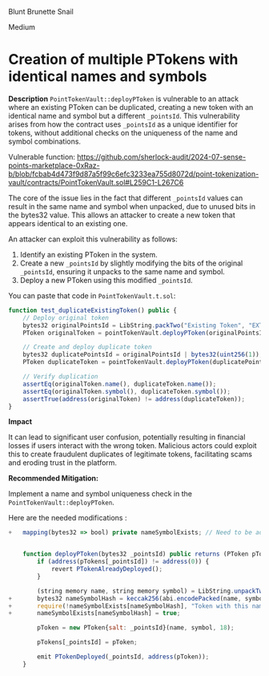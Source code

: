 Blunt Brunette Snail

Medium

# Creation of multiple PTokens with identical names and symbols

**Description**
``PointTokenVault::deployPToken``  is vulnerable to an attack where an existing PToken can be duplicated, creating a new token with an identical name and symbol but a different `_pointsId`. This vulnerability arises from how the contract uses `_pointsId` as a unique identifier for tokens, without additional checks on the uniqueness of the name and symbol combinations.

Vulnerable function:
https://github.com/sherlock-audit/2024-07-sense-points-marketplace-0xRaz-b/blob/fcbab4d473f9d87a5f99c6efc3233ea755d8072d/point-tokenization-vault/contracts/PointTokenVault.sol#L259C1-L267C6


The core of the issue lies in the fact that different `_pointsId` values can result in the same name and symbol when unpacked, due to unused bits in the bytes32 value. This allows an attacker to create a new token that appears identical to an existing one.

An attacker can exploit this vulnerability as follows:

1. Identify an existing PToken in the system.
2. Create a new `_pointsId` by slightly modifying the bits of the original `_pointsId`, ensuring it unpacks to the same name and symbol.
3. Deploy a new PToken using this modified `_pointsId`.

You can paste that code in `PointTokenVault.t.sol`:

```javascript
function test_duplicateExistingToken() public {
    // Deploy original token
    bytes32 originalPointsId = LibString.packTwo("Existing Token", "EXT");
    PToken originalToken = pointTokenVault.deployPToken(originalPointsId);

    // Create and deploy duplicate token
    bytes32 duplicatePointsId = originalPointsId | bytes32(uint256(1));
    PToken duplicateToken = pointTokenVault.deployPToken(duplicatePointsId);

    // Verify duplication
    assertEq(originalToken.name(), duplicateToken.name());
    assertEq(originalToken.symbol(), duplicateToken.symbol());
    assertTrue(address(originalToken) != address(duplicateToken));
}
```

**Impact**

It can lead to significant user confusion, potentially resulting in financial losses if users interact with the wrong token. Malicious actors could exploit this to create fraudulent duplicates of legitimate tokens, facilitating scams and eroding trust in the platform.

**Recommended Mitigation:**

Implement a name and symbol uniqueness check in the `PointTokenVault::deployPToken`.

Here are the needed modifications :

```javascript
+   mapping(bytes32 => bool) private nameSymbolExists; // Need to be added as a state variable 


    function deployPToken(bytes32 _pointsId) public returns (PToken pToken) {
        if (address(pTokens[_pointsId]) != address(0)) {
            revert PTokenAlreadyDeployed();
        }

        (string memory name, string memory symbol) = LibString.unpackTwo(_pointsId); // Assume the points id was created using LibString.packTwo.
+       bytes32 nameSymbolHash = keccak256(abi.encodePacked(name, symbol));
+       require(!nameSymbolExists[nameSymbolHash], "Token with this name and symbol already exists");
+       nameSymbolExists[nameSymbolHash] = true;

        pToken = new PToken{salt: _pointsId}(name, symbol, 18);

        pTokens[_pointsId] = pToken;

        emit PTokenDeployed(_pointsId, address(pToken));
    }

```
